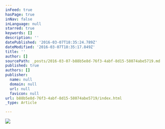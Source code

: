 ```yaml
---
inFeed: true
hasPage: true
inNav: false
inLanguage: null
starred: true
keywords: []
description: ''
datePublished: '2016-03-07T18:35:24.789Z'
dateModified: '2016-03-07T18:35:17.849Z'
title: ''
author: []
sourcePath: _posts/2016-03-07-b88b5e8d-76f3-4abf-8d15-58074abe5719.md
published: true
authors: []
publisher:
  name: null
  domain: null
  url: null
  favicon: null
url: b88b5e8d-76f3-4abf-8d15-58074abe5719/index.html
_type: Article

---
```

![](https://s3-us-west-2.amazonaws.com/the-grid-img/p/3701fcf5a2de7e62400f4fa37c3c0f09b5a9565c.jpg)